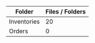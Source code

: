| Folder      |   Files / Folders |
|-------------|-------------------|
| Inventories |                20 |
| Orders      |                 0 |